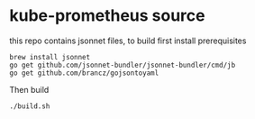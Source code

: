 # kube-prometheus source

this repo contains jsonnet files, to build first install prerequisites

```shell
brew install jsonnet
go get github.com/jsonnet-bundler/jsonnet-bundler/cmd/jb
go get github.com/brancz/gojsontoyaml
```

Then build

`./build.sh`